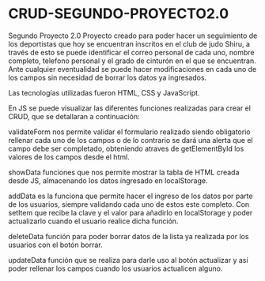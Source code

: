 # CRUD-SEGUNDO-PROYECTO2.0
Segundo Proyecto 2.0
Proyecto creado para poder hacer un seguimiento de los deportistas que hoy se encuentran inscritos en el club de judo Shiru, a través de esto se puede identificar el correo personal de cada uno, nombre completo, telefono personal y el grado de cinturón en el que se encuentran. Ante cualquier eventualidad se puede hacer modificaciones en cada uno de los campos sin necesidad de borrar los datos ya ingresados.
 
Las tecnologías utilizadas fueron HTML, CSS y JavaScript.	

En JS se puede visualizar las diferentes funciones realizadas para crear el CRUD, que se detallaran a continuación:

validateForm nos permite validar el formulario realizado siendo obligatorio rellenar cada uno de los campos o de lo contrario se dará una alerta que el campo debe ser completado, obteniendo atraves de getElementById los valores de los campos desde el html.

showData funciones que nos permite mostrar la tabla de HTML creada desde JS, almacenando los datos ingresado en localStorage.

addData es la funciona que permite hacer el ingreso de los datos por parte de los usuarios, siempre validando cada uno de estos este completo. Con setItem que recibe la clave y el valor para añadirlo en localStorage y poder actualizarlo cuando el usuario realice dicha función.

deleteData función para poder borrar datos de la lista ya realizada por los usuarios con el botón borrar.

updateData función que se realiza para darle uso al botón actualizar y así poder rellenar los campos cuando los usuarios actualicen alguno.
